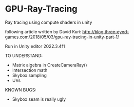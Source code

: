 # GPU-Ray-Tracing
Ray tracing using compute shaders in unity

following article written by David Kuri:
http://blog.three-eyed-games.com/2018/05/03/gpu-ray-tracing-in-unity-part-1/

Run in Unity editor 2022.3.4f1

TO UNDERSTAND:
 - Matrix algebra in CreateCameraRay()
 - Intersection math
 - Skybox sampling
 - UVs

KNOWN BUGS:
 - Skybox seam is really ugly
